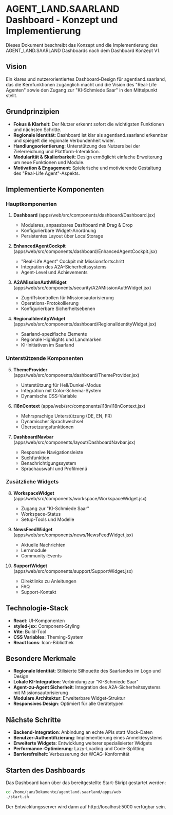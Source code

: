 # AGENT_LAND.SAARLAND Dashboard - Konzept und Implementierung

Dieses Dokument beschreibt das Konzept und die Implementierung des AGENT_LAND.SAARLAND Dashboards nach dem Dashboard Konzept V1.

## Vision

Ein klares und nutzerorientiertes Dashboard-Design für agentland.saarland, das die Kernfunktionen zugänglich macht und die Vision des "Real-Life Agenten" sowie den Zugang zur "KI-Schmiede Saar" in den Mittelpunkt stellt.

## Grundprinzipien

- **Fokus & Klarheit**: Der Nutzer erkennt sofort die wichtigsten Funktionen und nächsten Schritte.
- **Regionale Identität**: Dashboard ist klar als agentland.saarland erkennbar und spiegelt die regionale Verbundenheit wider.
- **Handlungsorientierung**: Unterstützung des Nutzers bei der Zielerreichung und Plattform-Interaktion.
- **Modularität & Skalierbarkeit**: Design ermöglicht einfache Erweiterung um neue Funktionen und Module.
- **Motivation & Engagement**: Spielerische und motivierende Gestaltung des "Real-Life Agent"-Aspekts.

## Implementierte Komponenten

### Hauptkomponenten

1. **Dashboard** (apps/web/src/components/dashboard/Dashboard.jsx)
   - Modulares, anpassbares Dashboard mit Drag & Drop
   - Konfigurierbare Widget-Anordnung
   - Persistentes Layout über LocalStorage

2. **EnhancedAgentCockpit** (apps/web/src/components/dashboard/EnhancedAgentCockpit.jsx)
   - "Real-Life Agent" Cockpit mit Missionsfortschritt 
   - Integration des A2A-Sicherheitssystems
   - Agent-Level und Achievements

3. **A2AMissionAuthWidget** (apps/web/src/components/security/A2AMissionAuthWidget.jsx)
   - Zugriffskontrollen für Missionsautorisierung
   - Operations-Protokollierung
   - Konfigurierbare Sicherheitsebenen

4. **RegionalIdentityWidget** (apps/web/src/components/dashboard/RegionalIdentityWidget.jsx)
   - Saarland-spezifische Elemente
   - Regionale Highlights und Landmarken
   - KI-Initiativen im Saarland

### Unterstützende Komponenten

5. **ThemeProvider** (apps/web/src/components/dashboard/ThemeProvider.jsx)
   - Unterstützung für Hell/Dunkel-Modus
   - Integration mit Color-Schema-System
   - Dynamische CSS-Variable

6. **I18nContext** (apps/web/src/components/i18n/I18nContext.jsx)
   - Mehrsprachige Unterstützung (DE, EN, FR)
   - Dynamischer Sprachwechsel
   - Übersetzungsfunktionen

7. **DashboardNavbar** (apps/web/src/components/layout/DashboardNavbar.jsx)
   - Responsive Navigationsleiste
   - Suchfunktion
   - Benachrichtigungssystem
   - Sprachauswahl und Profilmenü

### Zusätzliche Widgets

8. **WorkspaceWidget** (apps/web/src/components/workspace/WorkspaceWidget.jsx)
   - Zugang zur "KI-Schmiede Saar"
   - Workspace-Status
   - Setup-Tools und Modelle

9. **NewsFeedWidget** (apps/web/src/components/news/NewsFeedWidget.jsx)
   - Aktuelle Nachrichten
   - Lernmodule
   - Community-Events

10. **SupportWidget** (apps/web/src/components/support/SupportWidget.jsx)
    - Direktlinks zu Anleitungen
    - FAQ
    - Support-Kontakt

## Technologie-Stack

- **React**: UI-Komponenten
- **styled-jsx**: Component-Styling
- **Vite**: Build-Tool
- **CSS Variables**: Theming-System
- **React Icons**: Icon-Bibliothek

## Besondere Merkmale

- **Regionale Identität**: Stilisierte Silhouette des Saarlandes im Logo und Design
- **Lokale KI-Integration**: Verbindung zur "KI-Schmiede Saar"
- **Agent-zu-Agent Sicherheit**: Integration des A2A-Sicherheitssystems mit Missionsautorisierung
- **Modulare Architektur**: Erweiterbare Widget-Struktur
- **Responsives Design**: Optimiert für alle Gerätetypen

## Nächste Schritte

- **Backend-Integration**: Anbindung an echte APIs statt Mock-Daten
- **Benutzer-Authentifizierung**: Implementierung eines Anmeldesystems
- **Erweiterte Widgets**: Entwicklung weiterer spezialisierter Widgets
- **Performance-Optimierung**: Lazy-Loading und Code-Splitting
- **Barrierefreiheit**: Verbesserung der WCAG-Konformität

## Starten des Dashboards

Das Dashboard kann über das bereitgestellte Start-Skript gestartet werden:

```bash
cd /home/jan/Dokumente/agentland.saarland/apps/web
./start.sh
```

Der Entwicklungsserver wird dann auf http://localhost:5000 verfügbar sein.